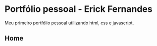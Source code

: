 <h1>Portfólio pessoal - Erick Fernandes </h1>
<p> Meu primeiro portfólio pessoal utilizando html, css e javascript. </p>

<h2>Home</h2>